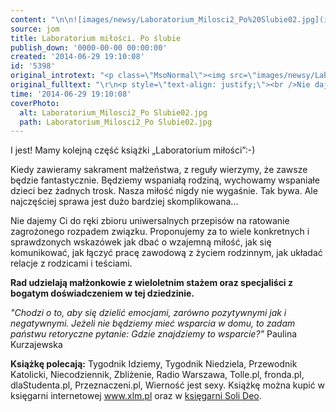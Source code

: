 ```yaml
---
content: "\n\n![images/newsy/Laboratorium_Milosci2_Po%20Slubie02.jpg](images/newsy/Laboratorium_Milosci2_Po%20Slubie02.jpg)I jest! Mamy kolejną część książki „Laboratorium miłości”:-)\n\r\n\nKiedy zawieramy sakrament małżeństwa, z reguły wierzymy, że zawsze będzie fantastycznie. Będziemy wspaniałą rodziną, wychowamy wspaniałe dzieci bez żadnych trosk. Nasza miłość nigdy nie wygaśnie. Tak bywa. Ale najczęściej sprawa jest dużo bardziej skomplikowana...\n\r\n\n<!--{{intro-break}}-->\n\r\nNie dajemy Ci do ręki zbioru uniwersalnych przepisów na ratowanie zagrożonego rozpadem związku. Proponujemy za to wiele konkretnych i sprawdzonych wskazówek jak dbać o wzajemną miłość, jak się komunikować, jak łączyć pracę zawodową z życiem rodzinnym, jak układać relacje z rodzicami i teściami.\n\n**Rad udzielają małżonkowie z wieloletnim stażem oraz specjaliści z bogatym doświadczeniem w tej dziedzinie.**\n\n*\"Chodzi o to, aby się dzielić emocjami, zarówno pozytywnymi jak i negatywnymi. Jeżeli nie będziemy mieć wsparcia w domu, to zadam państwu retoryczne pytanie: Gdzie znajdziemy to wsparcie?\"* Paulina Kurzajewska\n\n**Książkę polecają:** Tygodnik Idziemy, Tygodnik Niedziela, Przewodnik Katolicki, Niecodziennik, Zbliżenie, Radio Warszawa, Tolle.pl, fronda.pl, dlaStudenta.pl, Przeznaczeni.pl, Wierność jest sexy.\nKsiążkę można kupić w księgarni internetowej www.xlm.pl oraz w [księgarni Soli Deo](http://www.ksiegarnia.solideo.pl/).\n"
source: jom
title: Laboratorium miłości. Po ślubie
publish_down: '0000-00-00 00:00:00'
created: '2014-06-29 19:10:08'
id: '5398'
original_introtext: "<p class=\"MsoNormal\"><img src=\"images/newsy/Laboratorium_Milosci2_Po%20Slubie02.jpg\" border=\"0\" width=\"250\" height=\"171\" style=\"float: left; border: 0; margin: 10px;\" />I jest! Mamy kolejną część książki „Laboratorium miłości”:-)</p>\r\n<p class=\"MsoNormal\" style=\"text-align: justify;\">Kiedy zawieramy sakrament małżeństwa, z reguły wierzymy, że zawsze będzie fantastycznie. Będziemy wspaniałą rodziną, wychowamy wspaniałe dzieci bez żadnych trosk. Nasza miłość nigdy nie wygaśnie. Tak bywa. Ale najczęściej sprawa jest dużo bardziej skomplikowana...</p>\r\n"
original_fulltext: "\r\n<p style=\"text-align: justify;\"><br />Nie dajemy Ci do ręki zbioru uniwersalnych przepisów na ratowanie zagrożonego rozpadem związku. Proponujemy za to wiele konkretnych i sprawdzonych wskazówek jak dbać o wzajemną miłość, jak się komunikować, jak łączyć pracę zawodową z życiem rodzinnym, jak układać relacje z rodzicami i teściami.<br /><br /><strong>Rad udzielają małżonkowie z wieloletnim stażem oraz specjaliści z bogatym doświadczeniem w tej dziedzinie.</strong><br /><br /><em>\"Chodzi o to, aby się dzielić emocjami, zarówno pozytywnymi jak i negatywnymi. Jeżeli nie będziemy mieć wsparcia w domu, to zadam państwu retoryczne pytanie: Gdzie znajdziemy to wsparcie?\"</em> Paulina Kurzajewska<br /><br /><strong>Książkę polecają:</strong> Tygodnik Idziemy, Tygodnik Niedziela, Przewodnik Katolicki, Niecodziennik, Zbliżenie, Radio Warszawa, Tolle.pl, fronda.pl, dlaStudenta.pl, Przeznaczeni.pl, Wierność jest sexy.<br /><br /><br />Książkę można kupić w księgarni internetowej www.xlm.pl oraz w <a href=\"http://www.ksiegarnia.solideo.pl/\" target=\"_blank\">księgarni Soli Deo</a>.</p>"
time: '2014-06-29 19:10:08'
coverPhoto:
  alt: Laboratorium_Milosci2_Po Slubie02.jpg
  path: Laboratorium_Milosci2_Po Slubie02.jpg
---
```

I jest! Mamy kolejną część książki „Laboratorium miłości”:-)


Kiedy zawieramy sakrament małżeństwa, z reguły wierzymy, że zawsze będzie fantastycznie. Będziemy wspaniałą rodziną, wychowamy wspaniałe dzieci bez żadnych trosk. Nasza miłość nigdy nie wygaśnie. Tak bywa. Ale najczęściej sprawa jest dużo bardziej skomplikowana...


<!--{{intro-break}}-->

Nie dajemy Ci do ręki zbioru uniwersalnych przepisów na ratowanie zagrożonego rozpadem związku. Proponujemy za to wiele konkretnych i sprawdzonych wskazówek jak dbać o wzajemną miłość, jak się komunikować, jak łączyć pracę zawodową z życiem rodzinnym, jak układać relacje z rodzicami i teściami.

**Rad udzielają małżonkowie z wieloletnim stażem oraz specjaliści z bogatym doświadczeniem w tej dziedzinie.**

*"Chodzi o to, aby się dzielić emocjami, zarówno pozytywnymi jak i negatywnymi. Jeżeli nie będziemy mieć wsparcia w domu, to zadam państwu retoryczne pytanie: Gdzie znajdziemy to wsparcie?"* Paulina Kurzajewska

**Książkę polecają:** Tygodnik Idziemy, Tygodnik Niedziela, Przewodnik Katolicki, Niecodziennik, Zbliżenie, Radio Warszawa, Tolle.pl, fronda.pl, dlaStudenta.pl, Przeznaczeni.pl, Wierność jest sexy.
Książkę można kupić w księgarni internetowej www.xlm.pl oraz w [księgarni Soli Deo](http://www.ksiegarnia.solideo.pl/).


<!--{{json:{"created_date":"2014-06-29 19:10:08","publish_down":"0000-00-00 00:00:00","id":"5398"}}}-->